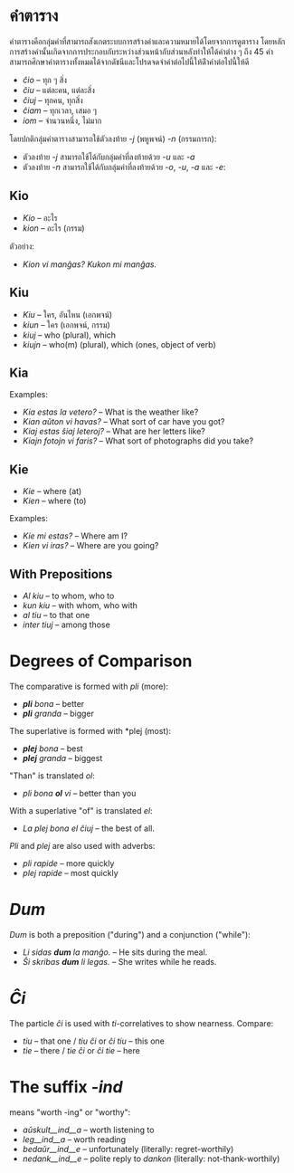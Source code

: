 # คำตาราง

คำตารางคือกลุ่มคำที่สามารถสังเกตระบบการสร้างคำและความหมายได้โดยจากการดูตาราง โดยหลักการสร้างคำนั้นเกิดจากการประกอบกับระหว่างส่วนหน้ากับส่วนหลังทำให้ได้คำต่าง ๆ ถึง 45 คำ สามารถศึกษาคำตารางทั้งหมดได้จากดัชนีและโปรดจดจำคำต่อไปนี้ให้ดีำคำต่อไปนี้ให้ดี

- *ĉio*  – ทุก ๆ สิ่ง
- *ĉiu*  – แต่ละคน, แต่ละสิ่ง
- *ĉiuj*  – ทุกคน, ทุกสิ่ง
- *ĉiam* – ทุกเวลา, เสมอ ๆ
- *iom* – จำนวนหนึ่ง, ไม่มาก

โดยปกติกลุ่มคำตารางสามารถใช้ตัวลงท้าย *-j* (พหูพจน์) *-n* (กรรมการก):

- ตัวลงท้าย *-j* สามารถใช้ได้กับกลุ่มคำที่ลงท้ายด้วย *-u* และ *-a*
- ตัวลงท้าย *-n* สามารถใช้ได้กับกลุ่มคำที่ลงท้ายด้วย *-o*, *-u*, *-a* และ *-e*:

## Kio 

- *Kio* – อะไร
- *kion* – อะไร (กรรม)

ตัวอย่าง: 

- *Kion vi manĝas? Kukon mi manĝas.*

## Kiu
- *Kiu* – ใคร, อันไหน (เอกพจน์)
- *kiun* – ใคร (เอกพจน์, กรรม)
- *kiuj* – who (plural), which
- *kiujn* – who(m) (plural), which (ones, object of verb)

## Kia

Examples:

- *Kia estas la vetero?* – What is the weather like?
- *Kian aŭton vi havas?* – What sort of car have you got?
- *Kiaj estas ŝiaj leteroj?* – What are her letters like?
- *Kiajn fotojn vi faris?* – What sort of photographs did you take?

## Kie

- *Kie* – where (at)
- *Kien* – where (to)

Examples:

- *Kie mi estas?* – Where am I?
- *Kien vi iras?* – Where are you going?

## With Prepositions

- *Al kiu* – to whom, who to
- *kun kiu* – with whom, who with
- *al tiu* – to that one
- *inter tiuj* – among those

# Degrees of Comparison

The comparative is formed with *pli* (more):

- *__pli__ bona* – better
- *__pli__ granda* – bigger

The superlative is formed with *plej (most):

- *__plej__ bona* – best
- *__plej__ granda* – biggest

"Than" is translated *ol*:

- *pli bona __ol__ vi* – better than you

With a superlative "of" is translated *el*: 

- *La plej bona el ĉiuj* – the best of all.

*Pli* and *plej* are also used with adverbs:

- *pli rapide* – more quickly
- *plej rapide* – most quickly

# *Dum* 

*Dum* is both a preposition ("during") and a conjunction ("while"):

- *Li sidas __dum__ la manĝo.* – He sits during the meal.
- *Ŝi skribas __dum__ li legas.* – She writes while he reads.

# *Ĉi*

The particle *ĉi* is used with *ti*-correlatives to show nearness. Compare:

- *tiu* – that one / *tiu ĉi* or *ĉi tiu* – this one
- *tie* – there / *tie ĉi* or *ĉi tie* – here

# The suffix *-ind*

means "worth -ing" or "worthy":

- *aŭskult__ind__a* – worth listening to
- *leg__ind__a* – worth reading
- *bedaŭr__ind__e* – unfortunately (literally: regret-worthily)
- *nedank__ind__e* – polite reply to *dankon* (literally: not-thank-worthily)

 
